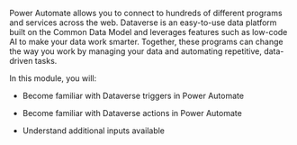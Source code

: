 Power Automate allows you to connect to hundreds of different programs and services across the web. Dataverse is an easy-to-use data platform built on the Common Data Model and leverages features such as low-code AI to make your data work smarter. Together, these programs can change the way you work by managing your data and automating repetitive, data-driven tasks.

In this module, you will:

-   Become familiar with Dataverse triggers in Power Automate

-   Become familiar with Dataverse actions in Power Automate

-   Understand additional inputs available
